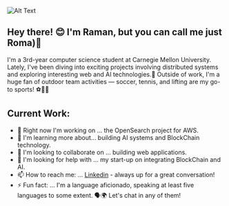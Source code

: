 ![Alt Text](https://gifdb.com/images/high/pusheen-cat-hi-tf05i7kbahvozz53.gif)


## Hey there! 😊 I'm Raman, but you can call me just Roma)🌟

I'm a 3rd-year computer science student at Carnegie Mellon University. Lately, I've been diving into exciting projects involving distributed systems and exploring interesting web and AI technologies.🚀
Outside of work, I'm a huge fan of outdoor team activities — soccer, tennis, and lifting are my go-to sports! ⚽🎾💪


## Current Work:
- 🔭 Right now I'm working on ... the OpenSearch project for AWS.
- 🌱 I'm learning more about... building AI systems and BlockChain technology.
- 👯 I'm looking to collaborate on ... building web applications.
- 🤔 I'm looking for help with ... my start-up on integrating BlockChain and AI.
- 📫 How to reach me: ... [Linkedin](https://linkedin.com/in/rsaparkh) - always up for a great conversation!
- ⚡  Fun fact: ...  I'm a language aficionado, speaking at least five languages to some extent. 🗣️🌍 Let's chat in any of them!
